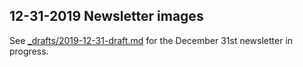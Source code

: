 ## 12-31-2019 Newsletter images

See [_drafts/2019-12-31-draft.md](../../_drafts/2019-12-31-draft.md) for the December 31st newsletter in progress.
